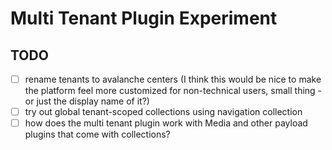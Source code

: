 # Multi Tenant Plugin Experiment

## TODO

- [ ] rename tenants to avalanche centers (I think this would be nice to make the platform feel more customized for non-technical users, small thing - or just the display name of it?)
- [ ] try out global tenant-scoped collections using navigation collection
- [ ] how does the multi tenant plugin work with Media and other payload plugins that come with collections?
